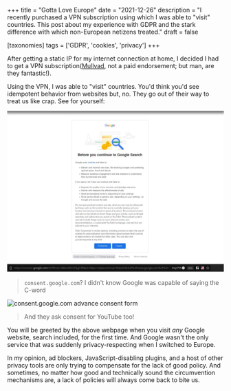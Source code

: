 +++
title = "Gotta Love  Europe"
date = "2021-12-26"
description = "I recently purchased a VPN subscription using which I was able to \"visit\" countries. This post about my experience with GDPR and the stark difference with which non-European netizens treated."
draft = false

[taxonomies]
tags = ['GDPR', 'cookies', 'privacy']
+++

After getting a static IP for my internet connection at home, I decided
I had to get a VPN subscription([Mullvad](https://mullvad.net/en/), not a
paid endorsement; but man, are they fantastic!).

Using the VPN, I was able to "visit" countries. You'd think you'd see
idempotent behavior from websites but, no. They go out of their way to
treat us like crap. See for yourself:

![consent.google.com basic consent form](/img/blog/26-12-2021-gotta-love-europe/consent-google-com-basic.jpg)
> `consent.google.com`? I didn't know Google was capable of saying the C-word

![consent.google.com advance consent
form](/img/blog/26-12-2021-gotta-love-europe/consent-google-com-advance.jpg)
> And they ask consent for YouTube too!

You will be greeted by the above webpage when you visit _any_ Google
website, search included, for the first time. And Google wasn't the only
service that was suddenly privacy-respecting when I switched to Europe.

In my opinion, ad blockers, JavaScript-disabling plugins, and a host of
other privacy tools are only trying to compensate for the lack of good
policy. And sometimes, no matter how good and technically sound the
circumvention mechanisms are, a lack of policies will always come back
to bite us.
